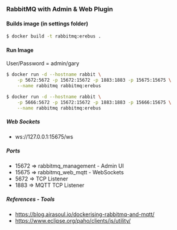### RabbitMQ with Admin & Web Plugin

#### Builds image (in settings folder)

```sh
$ docker build -t rabbitmq:erebus .
```

#### Run Image  

User/Password = admin/gary

```sh
$ docker run -d --hostname rabbit \
    -p 5672:5672 -p 15672:15672 -p 1883:1883 -p 15675:15675 \
    --name rabbitmq rabbitmq:erebus
```

```sh
$ docker run -d --hostname rabbit \
    -p 5666:5672 -p 15672:15672 -p 1883:1883 -p 15666:15675 \
    --name rabbitmq rabbitmq:erebus
```

##### Web Sockets

- ws://127.0.0.1:15675/ws

##### Ports

- 15672 => rabbitmq_management - Admin UI
- 15675 => rabbitmq_web_mqtt - WebSockets
- 5672 => TCP Listener
- 1883 => MQTT TCP Listener

##### References - Tools

- https://blog.airasoul.io/dockerising-rabbitmq-and-mqtt/
- https://www.eclipse.org/paho/clients/js/utility/
